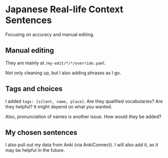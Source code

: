 # Japanese Real-life Context Sentences

Focusing on accuracy and manual editing.

## Manual editing

They are mainly at `/my-edit/*/*/override.yaml`.

Not only cleaning up, but I also adding phrases as I go.

## Tags and choices

I added `tags: [silent, name, place]`. Are they qualified vocabularies? Are they helpful? It might depend on what you wanted.

Also, pronunciation of names is another issue. How would they be added?

## My chosen sentences

I also pull out my data from Anki (via AnkiConnect). I will also add it, as it may be helpful in the future.
